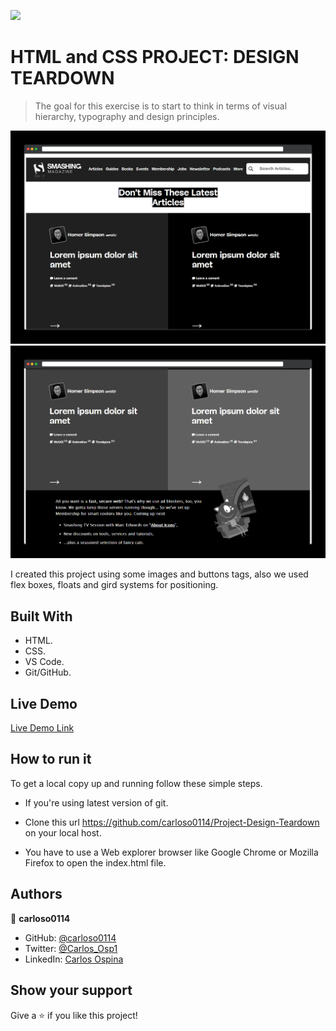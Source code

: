 ![](https://img.shields.io/badge/Microverse-blueviolet)

# HTML and CSS PROJECT: DESIGN TEARDOWN

> The goal for this exercise is to start to think in terms of visual hierarchy, typography and design principles.

![screenshot](./app_screenshot1.png)
![screenshot](./app_screenshot2.png)

I created this project using some images and buttons tags, also we used flex boxes, floats and gird systems for positioning.


## Built With

- HTML.
- CSS.
- VS Code.
- Git/GitHub.


## Live Demo

[Live Demo Link](https://carloso0114.github.io/Project-Design-Teardown/.)


## How to run it

To get a local copy up and running follow these simple steps.


* If you're using latest version of git.

* Clone this url https://github.com/carloso0114/Project-Design-Teardown on your local host.

* You have to use a Web explorer browser like Google Chrome or Mozilla Firefox to open the index.html file.


## Authors

👤 **carloso0114**

- GitHub: [@carloso0114](https://github.com/AlejandroNo4)
- Twitter: [@Carlos_Osp1](https://twitter.com/Carlos_Osp1)
- LinkedIn: [Carlos Ospina](https://www.linkedin.com/in/carlos-ospina-242b831a6/)

## Show your support

Give a ⭐️ if you like this project!
